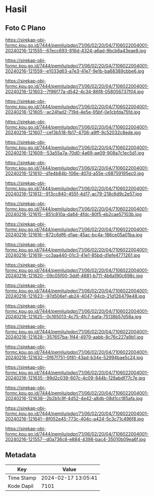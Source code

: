 # Hasil

## Foto C Plano

https://sirekap-obj-formc.kpu.go.id/7444/pemilu/pdpr/71/06/02/20/04/7106022004001-20240216-121555--67ecc693-816d-4324-a6ad-9bcb6a43eae8.jpg

https://sirekap-obj-formc.kpu.go.id/7444/pemilu/pdpr/71/06/02/20/04/7106022004001-20240216-121559--e1033d63-a7e3-41e7-9e1b-ba68389cbbe6.jpg

https://sirekap-obj-formc.kpu.go.id/7444/pemilu/pdpr/71/06/02/20/04/7106022004001-20240216-121603--7f96f77a-d542-4c34-86f8-058056737f04.jpg

https://sirekap-obj-formc.kpu.go.id/7444/pemilu/pdpr/71/06/02/20/04/7106022004001-20240216-121605--ac24fad2-719d-4e5e-95bf-0e1cbfda75fd.jpg

https://sirekap-obj-formc.kpu.go.id/7444/pemilu/pdpr/71/06/02/20/04/7106022004001-20240216-121607--cef3b518-fb17-4706-a9ff-9c52032c8ede.jpg

https://sirekap-obj-formc.kpu.go.id/7444/pemilu/pdpr/71/06/02/20/04/7106022004001-20240216-121609--53a55a7a-70d0-4a69-ae09-908a7c1ec5d1.jpg

https://sirekap-obj-formc.kpu.go.id/7444/pemilu/pdpr/71/06/02/20/04/7106022004001-20240216-121610--d1e4b84b-106e-407d-a55e-c68759195ec0.jpg

https://sirekap-obj-formc.kpu.go.id/7444/pemilu/pdpr/71/06/02/20/04/7106022004001-20240216-121612--913cc840-455f-4d17-ac79-218c6d9c2e57.jpg

https://sirekap-obj-formc.kpu.go.id/7444/pemilu/pdpr/71/06/02/20/04/7106022004001-20240216-121615--851c810a-da84-4fdc-80f5-eb2cae57103b.jpg

https://sirekap-obj-formc.kpu.go.id/7444/pemilu/pdpr/71/06/02/20/04/7106022004001-20240216-121616--872c6df6-d1ae-45ac-bc4a-186ce05a01ba.jpg

https://sirekap-obj-formc.kpu.go.id/7444/pemilu/pdpr/71/06/02/20/04/7106022004001-20240216-121619--cc3aa440-01c3-41e1-85bd-d1efe4771261.jpg

https://sirekap-obj-formc.kpu.go.id/7444/pemilu/pdpr/71/06/02/20/04/7106022004001-20240216-121620--09c05f00-3ddf-4881-b711-4b6a190c698c.jpg

https://sirekap-obj-formc.kpu.go.id/7444/pemilu/pdpr/71/06/02/20/04/7106022004001-20240216-121623--97d506ef-ab24-4047-94cb-21d126479e48.jpg

https://sirekap-obj-formc.kpu.go.id/7444/pemilu/pdpr/71/06/02/20/04/7106022004001-20240216-121625--0c165013-4c75-4fc7-bafa-75138b57d58a.jpg

https://sirekap-obj-formc.kpu.go.id/7444/pemilu/pdpr/71/06/02/20/04/7106022004001-20240216-121628--357657ba-1f44-4979-aabb-8c76c227a9b1.jpg

https://sirekap-obj-formc.kpu.go.id/7444/pemilu/pdpr/71/06/02/20/04/7106022004001-20240216-121632--0f67f751-0f81-43ad-b34e-52994bae5c24.jpg

https://sirekap-obj-formc.kpu.go.id/7444/pemilu/pdpr/71/06/02/20/04/7106022004001-20240216-121635--99d2c039-607c-4c09-844b-128abdf77c7e.jpg

https://sirekap-obj-formc.kpu.go.id/7444/pemilu/pdpr/71/06/02/20/04/7106022004001-20240216-121638--2b2b1c9f-4d52-4e42-a8db-08d1cc185afa.jpg

https://sirekap-obj-formc.kpu.go.id/7444/pemilu/pdpr/71/06/02/20/04/7106022004001-20240216-121641--8f052e45-773c-404c-a424-5c3c71c496f8.jpg

https://sirekap-obj-formc.kpu.go.id/7444/pemilu/pdpr/71/06/02/20/04/7106022004001-20240216-121557--d0a736c8-e884-4398-bac4-35010b09ea6f.jpg


## Metadata

| Key        | Value               |
| ---------- | ------------------- |
| Time Stamp | 2024-02-17 13:05:41 |
| Kode Dapil | 7101                |



